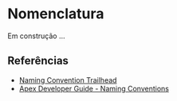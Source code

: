 # Nomenclatura

Em construção ...

## Referências

* [Naming Convention Trailhead](https://trailhead.salesforce.com/en/content/learn/modules/success-cloud-coding-conventions/choose-naming-conventions-sc)
* [Apex Developer Guide - Naming Conventions](https://developer.salesforce.com/docs/atlas.en-us.apexcode.meta/apexcode/apex\_classes\_naming\_conventions.htm)
